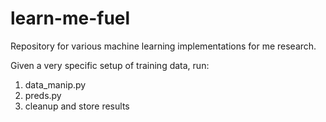 # learn-me-fuel
Repository for various machine learning implementations for me research.

Given a very specific setup of training data, run:
1. data_manip.py
2. preds.py
3. cleanup and store results
